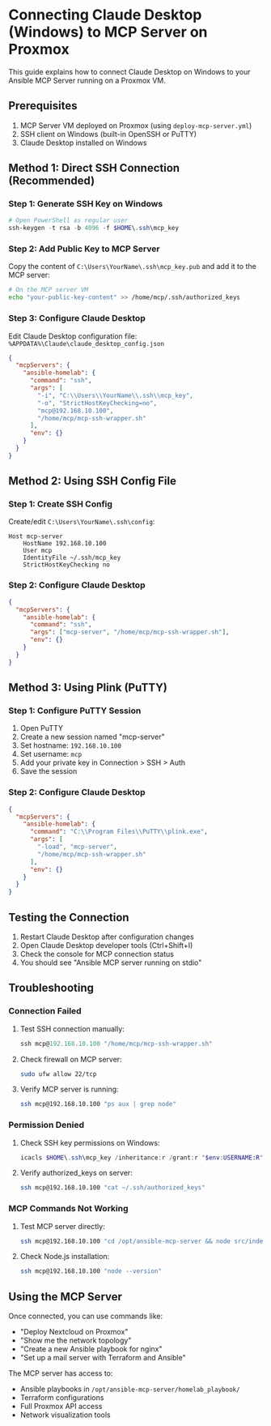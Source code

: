 # Connecting Claude Desktop (Windows) to MCP Server on Proxmox

This guide explains how to connect Claude Desktop on Windows to your Ansible MCP Server running on a Proxmox VM.

## Prerequisites

1. MCP Server VM deployed on Proxmox (using `deploy-mcp-server.yml`)
2. SSH client on Windows (built-in OpenSSH or PuTTY)
3. Claude Desktop installed on Windows

## Method 1: Direct SSH Connection (Recommended)

### Step 1: Generate SSH Key on Windows

```powershell
# Open PowerShell as regular user
ssh-keygen -t rsa -b 4096 -f $HOME\.ssh\mcp_key
```

### Step 2: Add Public Key to MCP Server

Copy the content of `C:\Users\YourName\.ssh\mcp_key.pub` and add it to the MCP server:

```bash
# On the MCP server VM
echo "your-public-key-content" >> /home/mcp/.ssh/authorized_keys
```

### Step 3: Configure Claude Desktop

Edit Claude Desktop configuration file:
`%APPDATA%\Claude\claude_desktop_config.json`

```json
{
  "mcpServers": {
    "ansible-homelab": {
      "command": "ssh",
      "args": [
        "-i", "C:\\Users\\YourName\\.ssh\\mcp_key",
        "-o", "StrictHostKeyChecking=no",
        "mcp@192.168.10.100",
        "/home/mcp/mcp-ssh-wrapper.sh"
      ],
      "env": {}
    }
  }
}
```

## Method 2: Using SSH Config File

### Step 1: Create SSH Config

Create/edit `C:\Users\YourName\.ssh\config`:

```
Host mcp-server
    HostName 192.168.10.100
    User mcp
    IdentityFile ~/.ssh/mcp_key
    StrictHostKeyChecking no
```

### Step 2: Configure Claude Desktop

```json
{
  "mcpServers": {
    "ansible-homelab": {
      "command": "ssh",
      "args": ["mcp-server", "/home/mcp/mcp-ssh-wrapper.sh"],
      "env": {}
    }
  }
}
```

## Method 3: Using Plink (PuTTY)

### Step 1: Configure PuTTY Session

1. Open PuTTY
2. Create a new session named "mcp-server"
3. Set hostname: `192.168.10.100`
4. Set username: `mcp`
5. Add your private key in Connection > SSH > Auth
6. Save the session

### Step 2: Configure Claude Desktop

```json
{
  "mcpServers": {
    "ansible-homelab": {
      "command": "C:\\Program Files\\PuTTY\\plink.exe",
      "args": [
        "-load", "mcp-server",
        "/home/mcp/mcp-ssh-wrapper.sh"
      ],
      "env": {}
    }
  }
}
```

## Testing the Connection

1. Restart Claude Desktop after configuration changes
2. Open Claude Desktop developer tools (Ctrl+Shift+I)
3. Check the console for MCP connection status
4. You should see "Ansible MCP server running on stdio"

## Troubleshooting

### Connection Failed

1. Test SSH connection manually:
   ```powershell
   ssh mcp@192.168.10.100 "/home/mcp/mcp-ssh-wrapper.sh"
   ```

2. Check firewall on MCP server:
   ```bash
   sudo ufw allow 22/tcp
   ```

3. Verify MCP server is running:
   ```bash
   ssh mcp@192.168.10.100 "ps aux | grep node"
   ```

### Permission Denied

1. Check SSH key permissions on Windows:
   ```powershell
   icacls $HOME\.ssh\mcp_key /inheritance:r /grant:r "$env:USERNAME:R"
   ```

2. Verify authorized_keys on server:
   ```bash
   ssh mcp@192.168.10.100 "cat ~/.ssh/authorized_keys"
   ```

### MCP Commands Not Working

1. Test MCP server directly:
   ```bash
   ssh mcp@192.168.10.100 "cd /opt/ansible-mcp-server && node src/index.js"
   ```

2. Check Node.js installation:
   ```bash
   ssh mcp@192.168.10.100 "node --version"
   ```

## Using the MCP Server

Once connected, you can use commands like:

- "Deploy Nextcloud on Proxmox"
- "Show me the network topology"
- "Create a new Ansible playbook for nginx"
- "Set up a mail server with Terraform and Ansible"

The MCP server has access to:
- Ansible playbooks in `/opt/ansible-mcp-server/homelab_playbook/`
- Terraform configurations
- Full Proxmox API access
- Network visualization tools